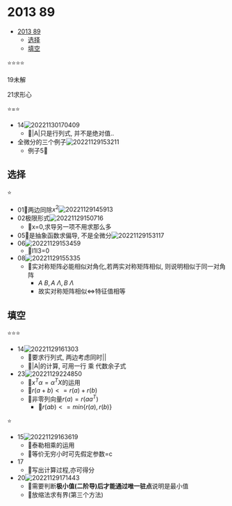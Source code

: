 # 2013 89

- [2013 89](#2013-89)
  - [选择](#选择)
  - [填空](#填空)

⭐⭐⭐⭐

19未解

21求形心

⭐=⭐

- 14![20221130170409](https://raw.githubusercontent.com/Logible/Image/main/note_image/20221130170409.png)
  - 💚|A|只是行列式, 并不是绝对值..
- 全微分的三个例子![20221129153211](https://raw.githubusercontent.com/Logible/Image/main/note_image/20221129153211.png)
  - 例子5💚

## 选择

⭐

- 01💚两边同除$x^2$![20221129145913](https://raw.githubusercontent.com/Logible/Image/main/note_image/20221129145913.png)
- 02极限形式![20221129150716](https://raw.githubusercontent.com/Logible/Image/main/note_image/20221129150716.png)
  - 💚x=0,求导另一项不用求那么多
- 05💚是抽象函数求偏导, 不是全微分![20221129153117](https://raw.githubusercontent.com/Logible/Image/main/note_image/20221129153117.png)
- 06![20221129153459](https://raw.githubusercontent.com/Logible/Image/main/note_image/20221129153459.png)
  - 💚I1I3=0
- 08![20221129155335](https://raw.githubusercontent.com/Logible/Image/main/note_image/20221129155335.png)
  - 💚实对称矩阵必能相似对角化,若两实对称矩阵相似, 则说明相似于同一对角阵
    - $A~B,A~ \Lambda,B~ \Lambda$
    - 故实对称矩阵相似<=>特征值相等

## 填空

⭐⭐⭐

- 14![20221129161303](https://raw.githubusercontent.com/Logible/Image/main/note_image/20221129161303.png)
  - 💚要求行列式, 两边考虑同时||
  - 💚|A|的计算, 可用一行 乘 代数余子式
- 23![20221129224850](https://raw.githubusercontent.com/Logible/Image/main/note_image/20221129224850.png)
  - 💚$x^T \alpha = \alpha^T X$的运用
  - 💚$r(a+b)<=r(a)+r(b)$
  - 💚非零列向量$r(a)=r(aa^T)$
    - 💚$r(ab)<=min\{r(a),r(b)\}$

⭐

- 15![20221129163619](https://raw.githubusercontent.com/Logible/Image/main/note_image/20221129163619.png)
  - 💚泰勒相乘的运用
  - 💚等价无穷小时可先假定参数=c
- 17
  - 💚写出计算过程,亦可得分
- 20![20221129171443](https://raw.githubusercontent.com/Logible/Image/main/note_image/20221129171443.png)
  - 💚需要判断**极小值(二阶导)**后才能通过**唯一驻点**说明是最小值
  - 💚放缩法求有界(第三个方法)
